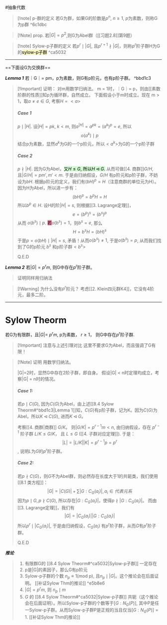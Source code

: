 #抽象代数

>[!note] p-群的定义
>若G为群，如果G的阶数是$p^n$, $n\ge 1$, $p$为素数，则称G为p群 ^6c1dbc

>[!Note] prop.
>若$|G|=p^2$,则G为Abel群（[[习题2.8]]第9题）

>[!note] Sylow-p子群的定义
>若$p^r\mid|G|$, 且$p^{r+1}\nmid|G|$，则称$p^r$阶子群H为G的<mark style="background: #FFF3A3A6;">sylow-p子群</mark> ^ca5032

****
==下面设G为交换群==

***Lemma 1*** 
若｜G｜= pm，p为素数，则G有p阶元，也有p阶子群。 ^bbd1c3
>[!Important] 证明：
>对m用数学归纳法。
>m = 1时，｜G｜= p，则由[[素数阶群的性质]]知p为循环群，自然成立。
>下面假设小于m时成立。现在 m > 1，取$a\neq e \in G$, 考察$H=<a>$
>
>#####  Case 1
>$p \mid |H|$. 设$|H|=pk$, $k<m$, 则$a^{|H|}=a^{pk}=(a^{k})^p=e$, 所以$$o(a^k)\mid p$$
>结合p为素数，显然$a^k$为G的一个p阶元，所以$<a^k>$为G的一个p阶子群
> #####  Case 2
> $p \nmid |H|$.  因为G为Abel，<mark style="background: #BBFABBA6;">又$H\leqslant G$, 所以$H \lhd G$.</mark> 从而可做[[4. 商群]]$G/H$, 且$|G/H|=pm',m'<m$. 于是由归纳假设，$G/H$ 有p阶元和p阶子群，不妨设为$bH$.
> 根据p阶元的定义，我们有$(bH)^p=H$（注意商群的单位元为H）。因为H为Abel，所以进一步有：
> $$(bH)^p=b^pH=H$$
> 所以$b^p\in H$. 设H的阶$|H|=s$, 则根据[[3. Lagrange定理]]，$$e=(b^p)^s=(b^s)^p$$
> 从而 $o(b^s)\mid p$. 
> <mark style="background: #FF5582A6;">若</mark>$o(b^s)=1$，则$b^s=e$, 那么$$H=b^sH=(bH)^s$$
> 于是$p=o(bH)\mid |H|=s$, 矛盾！从而$o(b^s)\neq1$, 于是$o(b^s)=p$, 从而我们找到了G的p阶元 $b^s$ 和p阶子群$<b^s>$
> <aside h1>Q.E.D</aside> 

***Lemma 2*** 
若$|G|=p^rm$, 则G中存在$p^r$阶子群。
> 证明同样用归纳法

>[!Warning] 为什么没有$p^r$阶元？
>考虑[[2. Klein四元群K4]]，它没有4阶元，最多二阶。
***

# Sylow Theorm

若G为有限群，且$|G|$= $p^rm$, p为素数， $r\ge 1$， 则G中存在$p^r$阶子群.
>[!Important] 注意与上述引理对比
>这里不要求G为Abel，而且强调了G有限！

> [!Note] 证明
> 用数学归纳法。
> 
> |G|=2时，显然G中存在2阶子群，即自身。
> 假设|G| < n时定理均成立，考察|G| = n时的情况。
> ##### Case 1:
> 若$p \mid C(G)$, 因为$C(G)$为Abel，由上述[[8.4 Sylow Theorm#^bbd1c3|Lemma 1]]知，$C(G)$有p阶子群，记为K。因为$C(G)$为Abel，所以$K\lhd C(G)$, 进而$K\lhd G$。
> 
> 考察[[4. 商群|商群]] $G/K$。 则$|G/K|=p^{r-1}m<n$, 由归纳假设，存在 $p^{r-1}$ 阶子群 $L / K \leqslant G/K$， 且 $L \leqslant G$ ([[4. 子群对应定理]]). 
> 于是：
> $$|L|=|L/K||K|=p^{r-1}p=p^r$$, 说明$L$为$G$的$p^{r}$阶子群。
> 
> ##### Case 2:
> 若$p \nmid C(G)$，则$G$不为Abel群，则必然存在长度大于1的共轭类，我们使用[[8.1 类方程]]：
> $$|G|=|C(G)|+\sum|G:C_G(a_i)|, \,a_i \in 代表元系$$
> 因为$p\mid G, p \nmid C(G)$, 所以存在$|G:C_G(a_i)|$，使得$p\nmid |G:C_G(a_i)|$。
> 而由[[3. Lagrange定理]]，我们有$$|G|=|C_G(a_i)||G:C_G(a_i)|$$
> 所以$p^r\mid |C_G(a_i)|$, 于是由归纳假设，$C_G(a_i)$ 有$p^r$阶子群，从而$G$有$p^r$阶子群。
> <aside h1>Q.E.D</aside>

***推论***
>1. 有限群G的 [[8.4 Sylow Theorm#^ca5032|Sylow-p子群]] 一定存在
>2. p是|G|的素因子，那么G有p阶元
>3. Sylow-p子群的个数 $n_p \equiv 1 \text{(mod p)}$, 且$n_p \mid |G|$。这个推论会在后面证明。 [[补证Sylow Thm的推论]]  ^e5b8e6
>4. $|G|=p^rm$, 则 $n_p \mid m$
>5. $G$ 的 [[8.4 Sylow Theorm#^ca5032|Sylow-p子群]] 共轭（这个推论会在后面证明）。所以Sylow-p子群的个数等于$[G:N_G(P)]$, 其中P是任一Sylow-p子群。从而Sylow-p子群P是正规的当且仅当$[G:N_G(P)]=1$.  [[补证Sylow Thm的推论]]  

